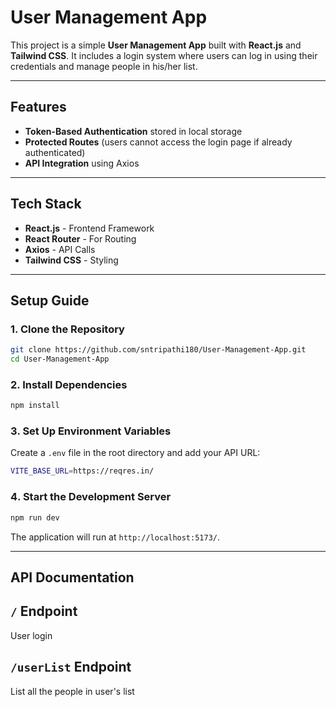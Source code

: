 # User Management App

This project is a simple **User Management App** built with **React.js** and **Tailwind CSS**. It includes a login system where users can log in using their credentials and manage people in his/her list.

---

##  Features

-  **Token-Based Authentication** stored in local storage
-  **Protected Routes** (users cannot access the login page if already authenticated)
-  **API Integration** using Axios

---

##  Tech Stack

- **React.js** - Frontend Framework
- **React Router** - For Routing
- **Axios** - API Calls
- **Tailwind CSS** - Styling

---

## Setup Guide

### 1️. Clone the Repository
```sh
git clone https://github.com/sntripathi180/User-Management-App.git
cd User-Management-App
```

### 2️. Install Dependencies
```sh
npm install
```

### 3️. Set Up Environment Variables
Create a `.env` file in the root directory and add your API URL:
```sh
VITE_BASE_URL=https://reqres.in/
```

### 4️. Start the Development Server
```sh
npm run dev
```
The application will run at `http://localhost:5173/`.

---

## API Documentation
## `/` Endpoint

User login

## `/userList` Endpoint

List all the people in user's list